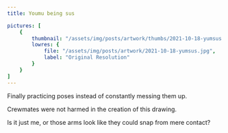 ```yaml
---
title: Youmu being sus

pictures: [
	{
		thumbnail: "/assets/img/posts/artwork/thumbs/2021-10-18-yumsus.jpg",
		lowres: {
			file: "/assets/img/posts/artwork/2021-10-18-yumsus.jpg",
			label: "Original Resolution"
		}
	}
]
---
```

Finally practicing poses instead of constantly messing them up.

Crewmates were not harmed in the creation of this drawing.

Is it just me, or those arms look like they could snap from mere contact?
